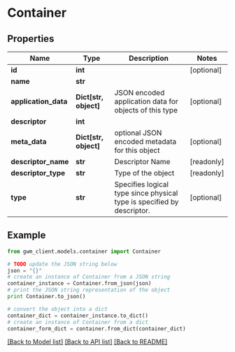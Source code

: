 # Container


## Properties
Name | Type | Description | Notes
------------ | ------------- | ------------- | -------------
**id** | **int** |  | [optional] 
**name** | **str** |  | 
**application_data** | **Dict[str, object]** | JSON encoded application data for objects of this type | [optional] 
**descriptor** | **int** |  | 
**meta_data** | **Dict[str, object]** | optional JSON encoded metadata for this object | [optional] 
**descriptor_name** | **str** | Descriptor Name | [readonly] 
**descriptor_type** | **str** | Type of the object | [readonly] 
**type** | **str** | Specifies logical type since physical type is specified by descriptor. | [optional] 

## Example

```python
from gwm_client.models.container import Container

# TODO update the JSON string below
json = "{}"
# create an instance of Container from a JSON string
container_instance = Container.from_json(json)
# print the JSON string representation of the object
print Container.to_json()

# convert the object into a dict
container_dict = container_instance.to_dict()
# create an instance of Container from a dict
container_form_dict = container.from_dict(container_dict)
```
[[Back to Model list]](../README.md#documentation-for-models) [[Back to API list]](../README.md#documentation-for-api-endpoints) [[Back to README]](../README.md)


